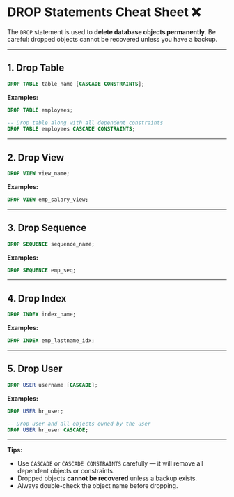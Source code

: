 # DROP Statements Cheat Sheet ❌

The `DROP` statement is used to **delete database objects permanently**. Be careful: dropped objects cannot be recovered unless you have a backup.

---

## 1. Drop Table
```sql
DROP TABLE table_name [CASCADE CONSTRAINTS];
```

**Examples:**

```sql
DROP TABLE employees;
```
```sql
-- Drop table along with all dependent constraints
DROP TABLE employees CASCADE CONSTRAINTS;
```

---

## 2. Drop View

```sql
DROP VIEW view_name;
```

**Examples:**

```sql
DROP VIEW emp_salary_view;
```

---

## 3. Drop Sequence

```sql
DROP SEQUENCE sequence_name;
```

**Examples:**

```sql
DROP SEQUENCE emp_seq;
```

---

## 4. Drop Index

```sql
DROP INDEX index_name;
```

**Examples:**

```sql
DROP INDEX emp_lastname_idx;
```

---

## 5. Drop User

```sql
DROP USER username [CASCADE];
```

**Examples:**

```sql
DROP USER hr_user;
```
```sql
-- Drop user and all objects owned by the user
DROP USER hr_user CASCADE;
```

---

**Tips:**

* Use `CASCADE` or `CASCADE CONSTRAINTS` carefully — it will remove all dependent objects or constraints.
* Dropped objects **cannot be recovered** unless a backup exists.
* Always double-check the object name before dropping.
